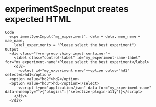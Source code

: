 # experimentSpecInput creates expected HTML

    Code
      experimentSpecInput("my_experiment", data = data, mae_name = mae_name,
        label_experiments = "Please select the best experiment")
    Output
      <div class="form-group shiny-input-container">
        <label class="control-label" id="my_experiment-name-label" for="my_experiment-name">Please select the best experiment</label>
        <div>
          <select id="my_experiment-name"><option value="hd1" selected>hd1</option>
      <option value="hd2">hd2</option>
      <option value="hd3">hd3</option></select>
          <script type="application/json" data-for="my_experiment-name" data-nonempty="">{"plugins":["selectize-plugin-a11y"]}</script>
        </div>
      </div>

